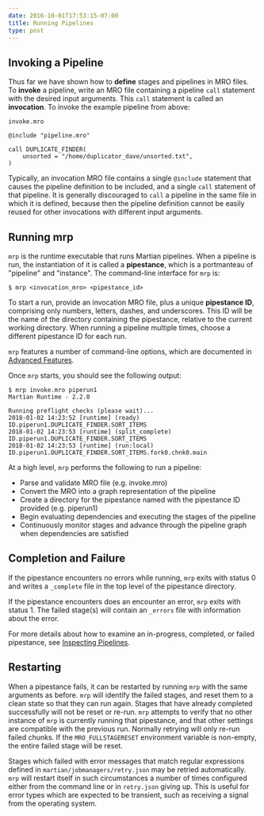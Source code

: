 ```yaml
---
date: 2016-10-01T17:53:15-07:00
title: Running Pipelines
type: post
---
```


## Invoking a Pipeline

Thus far we have shown how to **define** stages and pipelines in MRO files. To **invoke** a pipeline, write an MRO file containing a pipeline `call` statement with the desired input arguments. This `call` statement is called an **invocation**. To invoke the example pipeline from above:

`invoke.mro`
~~~~
@include "pipeline.mro"

call DUPLICATE_FINDER(
    unsorted = "/home/duplicator_dave/unsorted.txt",
)
~~~~

Typically, an invocation MRO file contains a single `@include` statement that causes the pipeline definition to be included, and a single `call` statement of that pipeline. It is generally discouraged to `call` a pipeline in the same file in which it is defined, because then the pipeline definition cannot be easily reused for other invocations with different input arguments.


## Running mrp

`mrp` is the runtime executable that runs Martian pipelines. When a pipeline is run, the instantiation of it is called a **pipestance**, which is a portmanteau of "pipeline" and "instance". The command-line interface for `mrp` is:

~~~~
$ mrp <invocation_mro> <pipestance_id>
~~~~

To start a run, provide an invocation MRO file, plus a unique
**pipestance ID**, comprising only numbers, letters, dashes, and underscores.
This ID will be the name of the directory containing the pipestance, relative
to the current working directory. When running a pipeline multiple times,
choose a different pipestance ID for each run.

`mrp` features a number of command-line options, which are documented in [Advanced Features](../advanced-features).

Once `mrp` starts, you should see the following output:

~~~~
$ mrp invoke.mro piperun1
Martian Runtime - 2.2.0

Running preflight checks (please wait)...
2018-01-02 14:23:52 [runtime] (ready)           ID.piperun1.DUPLICATE_FINDER.SORT_ITEMS
2018-01-02 14:23:53 [runtime] (split_complete)  ID.piperun1.DUPLICATE_FINDER.SORT_ITEMS
2018-01-02 14:23:53 [runtime] (run:local)       ID.piperun1.DUPLICATE_FINDER.SORT_ITEMS.fork0.chnk0.main
~~~~

At a high level, `mrp` performs the following to run a pipeline:

- Parse and validate MRO file (e.g. invoke.mro)
- Convert the MRO into a graph representation of the pipeline
- Create a directory for the pipestance named with the pipestance ID provided (e.g. piperun1)
- Begin evaluating dependencies and executing the stages of the pipeline
- Continuously monitor stages and advance through the pipeline graph when dependencies are satisfied


## Completion and Failure

If the pipestance encounters no errors while running, `mrp` exits with status 0 and writes a `_complete` file in the top level of the pipestance directory.

If the pipestance encounters does an encounter an error, `mrp` exits with status 1. The failed stage(s) will contain an `_errors` file with information about the error.

For more details about how to examine an in-progress, completed, or failed pipestance, see [Inspecting Pipelines](../inspecting-pipelines).

## Restarting

When a pipestance fails, it can be restarted by running `mrp` with the same
arguments as before. `mrp` will identify the failed stages, and reset them to
a clean state so that they can run again. Stages that have already completed
successfully will not be reset or re-run.  `mrp` attempts to verify that no
other instance of `mrp` is currently running that pipestance, and that
other settings are compatible with the previous run.  Normally retrying will
only re-run failed chunks.  If the `MRO_FULLSTAGERESET` environment variable
is non-empty, the entire failed stage will be reset.

Stages which failed with error messages that match regular expressions defined
in `martian/jobmanagers/retry.json` may be retried automatically.  `mrp` will
restart itself in such circumstances a number of times configured either from
the command line or in `retry.json` giving up.  This is useful for error
types which are expected to be transient, such as receiving a signal from the
operating system.
